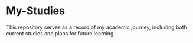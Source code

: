 # My-Studies
This repository serves as a record of my academic journey, including both current studies and plans for future learning.
